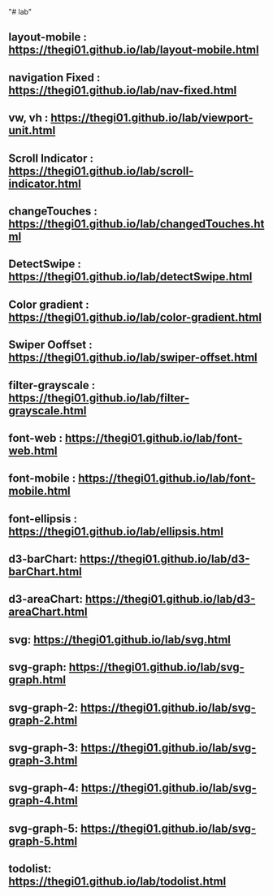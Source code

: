 "# lab" 
## layout-mobile : https://thegi01.github.io/lab/layout-mobile.html
## navigation Fixed : https://thegi01.github.io/lab/nav-fixed.html
## vw, vh : https://thegi01.github.io/lab/viewport-unit.html
## Scroll Indicator : https://thegi01.github.io/lab/scroll-indicator.html
## changeTouches : https://thegi01.github.io/lab/changedTouches.html
## DetectSwipe : https://thegi01.github.io/lab/detectSwipe.html
## Color gradient : https://thegi01.github.io/lab/color-gradient.html
## Swiper Ooffset : https://thegi01.github.io/lab/swiper-offset.html
## filter-grayscale : https://thegi01.github.io/lab/filter-grayscale.html
## font-web : https://thegi01.github.io/lab/font-web.html
## font-mobile : https://thegi01.github.io/lab/font-mobile.html
## font-ellipsis : https://thegi01.github.io/lab/ellipsis.html
## d3-barChart: https://thegi01.github.io/lab/d3-barChart.html
## d3-areaChart: https://thegi01.github.io/lab/d3-areaChart.html
## svg: https://thegi01.github.io/lab/svg.html
## svg-graph: https://thegi01.github.io/lab/svg-graph.html
## svg-graph-2: https://thegi01.github.io/lab/svg-graph-2.html
## svg-graph-3: https://thegi01.github.io/lab/svg-graph-3.html
## svg-graph-4: https://thegi01.github.io/lab/svg-graph-4.html
## svg-graph-5: https://thegi01.github.io/lab/svg-graph-5.html
## todolist: https://thegi01.github.io/lab/todolist.html
